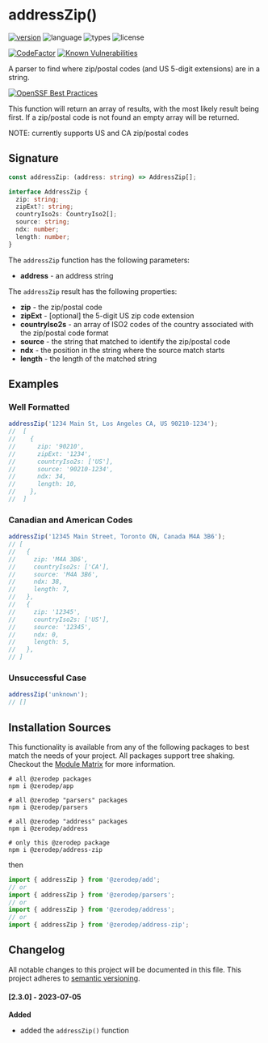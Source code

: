 # addressZip()

[![version](https://img.shields.io/npm/v/@zerodep/address-zip?style=flat-square&color=blue)](https://www.npmjs.com/package/@zerodep/address-zip)
![language](https://img.shields.io/badge/typescript-100%25-blue?style=flat-square)
![types](https://img.shields.io/badge/types-included-blue?style=flat-square)
![license](https://img.shields.io/github/license/cdepage/zerodep?color=blue&style=flat-square)

[![CodeFactor](https://www.codefactor.io/repository/github/cdepage/zerodep/badge)](https://www.codefactor.io/repository/github/cdepage/zerodep)
[![Known Vulnerabilities](https://snyk.io/test/github/cdepage/zerodep/badge.svg)](https://snyk.io/test/github/cdepage/zerodep)

A parser to find where zip/postal codes (and US 5-digit extensions) are in a string.

[![OpenSSF Best Practices](https://www.bestpractices.dev/projects/9225/badge)](https://www.bestpractices.dev/projects/9225)

This function will return an array of results, with the most likely result being first. If a zip/postal code is not found an empty array will be returned.

NOTE: currently supports US and CA zip/postal codes

## Signature

```typescript
const addressZip: (address: string) => AddressZip[];

interface AddressZip {
  zip: string;
  zipExt?: string;
  countryIso2s: CountryIso2[];
  source: string;
  ndx: number;
  length: number;
}
```

The `addressZip` function has the following parameters:

- **address** - an address string

The `addressZip` result has the following properties:

- **zip** - the zip/postal code
- **zipExt** - [optional] the 5-digit US zip code extension
- **countryIso2s** - an array of ISO2 codes of the country associated with the zip/postal code format
- **source** - the string that matched to identify the zip/postal code
- **ndx** - the position in the string where the source match starts
- **length** - the length of the matched string

## Examples

### Well Formatted

```javascript
addressZip('1234 Main St, Los Angeles CA, US 90210-1234');
//  [
//    {
//      zip: '90210',
//      zipExt: '1234',
//      countryIso2s: ['US'],
//      source: '90210-1234',
//      ndx: 34,
//      length: 10,
//    },
//  ]
```

### Canadian and American Codes

```javascript
addressZip('12345 Main Street, Toronto ON, Canada M4A 3B6');
// [
//   {
//     zip: 'M4A 3B6',
//     countryIso2s: ['CA'],
//     source: 'M4A 3B6',
//     ndx: 38,
//     length: 7,
//   },
//   {
//     zip: '12345',
//     countryIso2s: ['US'],
//     source: '12345',
//     ndx: 0,
//     length: 5,
//   },
// ]
```

### Unsuccessful Case

```javascript
addressZip('unknown');
// []
```

## Installation Sources

This functionality is available from any of the following packages to best match the needs of your project. All packages support tree shaking. Checkout the [Module Matrix](/) for more information.

```shell
# all @zerodep packages
npm i @zerodep/app

# all @zerodep "parsers" packages
npm i @zerodep/parsers

# all @zerodep "address" packages
npm i @zerodep/address

# only this @zerodep package
npm i @zerodep/address-zip
```

then

```javascript
import { addressZip } from '@zerodep/add';
// or
import { addressZip } from '@zerodep/parsers';
// or
import { addressZip } from '@zerodep/address';
// or
import { addressZip } from '@zerodep/address-zip';
```

## Changelog

All notable changes to this project will be documented in this file. This project adheres to [semantic versioning](https://semver.org/spec/v2.0.0.html).

#### [2.3.0] - 2023-07-05

**Added**

- added the `addressZip()` function
